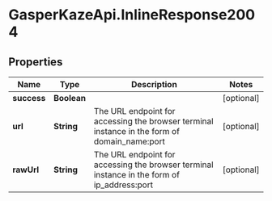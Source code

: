 # GasperKazeApi.InlineResponse2004

## Properties

Name | Type | Description | Notes
------------ | ------------- | ------------- | -------------
**success** | **Boolean** |  | [optional] 
**url** | **String** | The URL endpoint for accessing the browser terminal instance in the form of domain_name:port | [optional] 
**rawUrl** | **String** | The URL endpoint for accessing the browser terminal instance in the form of ip_address:port | [optional] 


